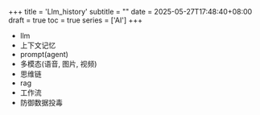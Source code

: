 +++
title = 'Llm_history'
subtitle = ""
date = 2025-05-27T17:48:40+08:00
draft = true
toc = true
series = ['AI']
+++


- llm
- 上下文记忆
- prompt(agent)
- 多模态(语音, 图片, 视频)
- 思维链
- rag
- 工作流
- 防御数据投毒

